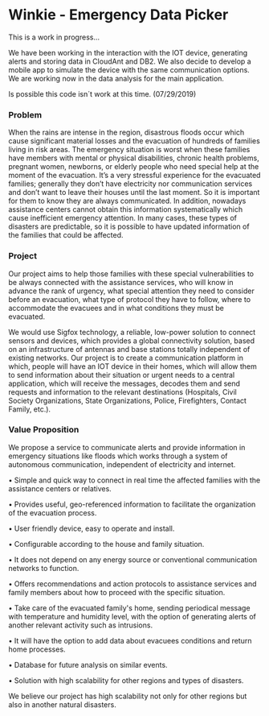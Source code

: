 Winkie - Emergency Data Picker
==============================
This is a work in progress...

We have been working in the interaction with the IOT device, generating alerts and storing data in CloudAnt and DB2. We also decide to develop a mobile app to simulate the device with the same communication options. We are working now in the data analysis for the main application.

Is possible this code isn´t work at this time.  (07/29/2019)

### Problem

When the rains are intense in the region, disastrous floods occur which cause significant material losses and the evacuation of hundreds of families living in risk areas. The emergency situation is worst when these families have members with mental or physical disabilities, chronic health problems, pregnant women, newborns, or elderly people who need special help at the moment of the evacuation.
It’s a very stressful experience for the evacuated families; generally they don’t have electricity nor communication services and don’t want to leave their houses until the last moment. So it is important for them to know they are always communicated.
In addition, nowadays assistance centers cannot obtain this information systematically which cause inefficient emergency attention. In many cases, these types of disasters are predictable, so it is possible to have updated information of the families that could be affected.
 
### Project

Our project aims to help those families with these special vulnerabilities to be always connected with the assistance services, who will know in advance the rank of urgency, what special attention they need to consider before an evacuation, what type of protocol they have to follow, where to accommodate the evacuees and in what conditions they must be evacuated.

We would use Sigfox technology, a reliable, low-power solution to connect sensors and devices, which provides a global connectivity solution, based on an infrastructure of antennas and base stations totally independent of existing networks. Our project is to create a communication platform in which, people will have an IOT device in their homes, which will allow them to send information about their situation or urgent needs to a central application, which will receive the messages, decodes them and send requests and information to the relevant destinations (Hospitals, Civil Society Organizations, State Organizations, Police, Firefighters, Contact Family, etc.).

### Value Proposition

We propose a service to communicate alerts and provide information in emergency situations like floods which works through a system of autonomous communication, independent of electricity and internet.

•	Simple and quick way to connect in real time the affected families with the assistance centers or relatives.

•	Provides useful, geo-referenced information to facilitate the organization of the evacuation process.

•	User friendly device, easy to operate and install.

•	Configurable according to the house and family situation.

•	It does not depend on any energy source or conventional communication networks to function.

•	Offers recommendations and action protocols to assistance services and family members about how to proceed with the specific situation.

•	Take care of the evacuated family's home, sending periodical message with temperature and humidity level, with the option of generating alerts of another relevant activity such as intrusions.

•	It will have the option to add data about evacuees conditions and return home processes.

•	Database for future analysis on similar events.

•	Solution with high scalability for other regions and types of disasters.


We believe our project has high scalability not only for other regions but also in another natural disasters.



